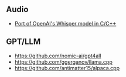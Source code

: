 ## Audio
- [Port of OpenAI's Whisper model in C/C++](https://github.com/ggerganov/whisper.cpp)

## GPT/LLM
- https://github.com/nomic-ai/gpt4all 
- https://github.com/ggerganov/llama.cpp 
- https://github.com/antimatter15/alpaca.cpp
